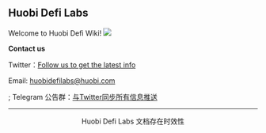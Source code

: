 ##  Huobi Defi Labs
Welcome to Huobi Defi Wiki!
![](/img/map.svg)

**Contact us**

  <i class="fa fa-twitter" aria-hidden="true"></i> Twitter：[Follow us to get the latest info](https://twitter.com/HuobiGlobal)

  <i class="fa fa-users" aria-hidden="true"></i> Email: huobidefilabs@huobi.com

;  <i class="fa fa-users" aria-hidden="true"></i> Telegram 公告群：[与Twitter同步所有信息推送](https://t.me/boomNotice)

---

<center> Huobi Defi Labs 文档存在时效性 <center>
